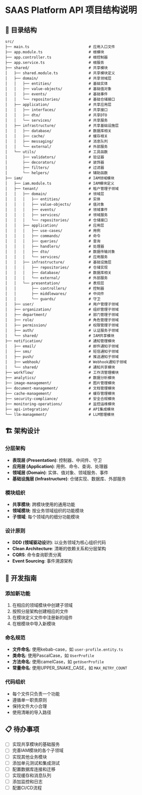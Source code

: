 # SAAS Platform API 项目结构说明

## 📁 目录结构

```
src/
├── main.ts                           # 应用入口文件
├── app.module.ts                     # 根模块
├── app.controller.ts                 # 根控制器
├── app.service.ts                    # 根服务
├── shared/                           # 共享模块
│   ├── shared.module.ts              # 共享模块定义
│   ├── domain/                       # 共享领域层
│   │   ├── entities/                 # 基础实体
│   │   ├── value-objects/            # 基础值对象
│   │   ├── events/                   # 基础事件
│   │   └── repositories/             # 基础仓储接口
│   ├── application/                  # 共享应用层
│   │   ├── interfaces/               # 共享接口
│   │   ├── dto/                      # 共享DTO
│   │   └── services/                 # 共享服务
│   ├── infrastructure/               # 共享基础设施层
│   │   ├── database/                 # 数据库相关
│   │   ├── cache/                    # 缓存相关
│   │   ├── messaging/                # 消息队列
│   │   └── external/                 # 外部服务
│   └── utils/                        # 工具函数
│       ├── validators/               # 验证器
│       ├── decorators/               # 装饰器
│       ├── filters/                  # 过滤器
│       └── helpers/                  # 辅助函数
├── iam/                              # IAM领域模块
│   ├── iam.module.ts                 # IAM模块定义
│   ├── tenant/                       # 租户管理子领域
│   │   ├── domain/                   # 领域层
│   │   │   ├── entities/             # 实体
│   │   │   ├── value-objects/        # 值对象
│   │   │   ├── events/               # 领域事件
│   │   │   ├── services/             # 领域服务
│   │   │   └── repositories/         # 仓储接口
│   │   ├── application/              # 应用层
│   │   │   ├── use-cases/            # 用例
│   │   │   ├── commands/             # 命令
│   │   │   ├── queries/              # 查询
│   │   │   ├── handlers/             # 处理器
│   │   │   ├── dto/                  # 数据传输对象
│   │   │   └── services/             # 应用服务
│   │   ├── infrastructure/           # 基础设施层
│   │   │   ├── repositories/         # 仓储实现
│   │   │   ├── database/             # 数据库相关
│   │   │   └── external/             # 外部服务
│   │   └── presentation/             # 表现层
│   │       ├── controllers/          # 控制器
│   │       ├── middlewares/          # 中间件
│   │       └── guards/               # 守卫
│   ├── user/                         # 用户管理子领域
│   ├── organization/                 # 组织管理子领域
│   ├── department/                   # 部门管理子领域
│   ├── role/                         # 角色管理子领域
│   ├── permission/                   # 权限管理子领域
│   ├── auth/                         # 认证服务子领域
│   └── shared/                       # IAM共享模块
├── notification/                     # 通知管理模块
│   ├── email/                        # 邮件通知子领域
│   ├── sms/                          # 短信通知子领域
│   ├── push/                         # 推送通知子领域
│   ├── webhook/                      # Webhook通知子领域
│   └── shared/                       # 通知共享模块
├── workflow/                         # 工作流管理模块
├── analytics/                        # 数据分析模块
├── image-management/                 # 图片管理模块
├── document-management/              # 文档管理模块
├── cache-management/                 # 缓存管理模块
├── security-compliance/              # 安全合规模块
├── monitoring-operations/            # 监控运维模块
├── api-integration/                  # API集成模块
└── llm-management/                   # LLM管理模块
```

## 🏗️ 架构设计

### 分层架构
- **表现层 (Presentation)**: 控制器、中间件、守卫
- **应用层 (Application)**: 用例、命令、查询、处理器
- **领域层 (Domain)**: 实体、值对象、领域服务、事件
- **基础设施层 (Infrastructure)**: 仓储实现、数据库、外部服务

### 模块组织
- **共享模块**: 跨模块使用的通用功能
- **领域模块**: 按业务领域组织的功能模块
- **子领域**: 每个领域内的细分功能模块

### 设计原则
- **DDD (领域驱动设计)**: 以业务领域为核心组织代码
- **Clean Architecture**: 清晰的依赖关系和分层架构
- **CQRS**: 命令查询职责分离
- **Event Sourcing**: 事件溯源架构

## 🚀 开发指南

### 添加新功能
1. 在相应的领域模块中创建子领域
2. 按照分层架构创建相应的文件
3. 在模块定义文件中注册新的组件
4. 在根模块中导入新模块

### 命名规范
- **文件命名**: 使用kebab-case，如 `user-profile.entity.ts`
- **类命名**: 使用PascalCase，如 `UserProfile`
- **方法命名**: 使用camelCase，如 `getUserProfile`
- **常量命名**: 使用UPPER_SNAKE_CASE，如 `MAX_RETRY_COUNT`

### 代码组织
- 每个文件只负责一个功能
- 遵循单一职责原则
- 保持文件大小合理
- 使用清晰的导入路径

## 📋 待办事项

- [ ] 实现共享模块的基础服务
- [ ] 完善IAM模块的各个子领域
- [ ] 实现其他业务模块
- [ ] 添加单元测试和集成测试
- [ ] 配置数据库连接和迁移
- [ ] 实现缓存和消息队列
- [ ] 添加监控和日志
- [ ] 配置CI/CD流程
